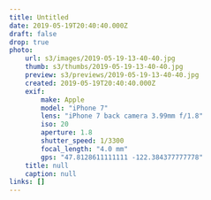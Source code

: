 ```yaml
---
title: Untitled
date: 2019-05-19T20:40:40.000Z
draft: false
drop: true
photo:
    url: s3/images/2019-05-19-13-40-40.jpg
    thumb: s3/thumbs/2019-05-19-13-40-40.jpg
    preview: s3/previews/2019-05-19-13-40-40.jpg
    created: 2019-05-19T20:40:40.000Z
    exif:
        make: Apple
        model: "iPhone 7"
        lens: "iPhone 7 back camera 3.99mm f/1.8"
        iso: 20
        aperture: 1.8
        shutter_speed: 1/3300
        focal_length: "4.0 mm"
        gps: "47.8128611111111 -122.384377777778"
    title: null
    caption: null
links: []
---
```

